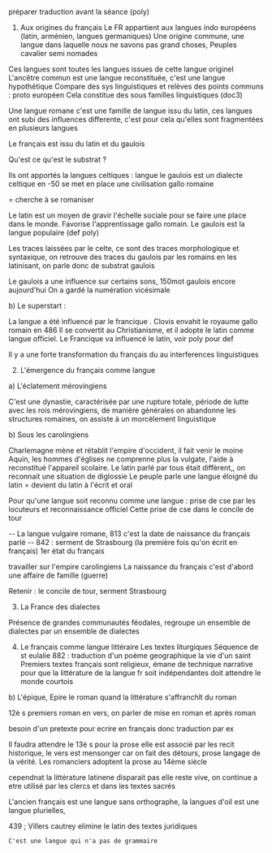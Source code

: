 
préparer traduction avant la séance (poly)

1) Aux origines du français 
Le FR appartient aux langues indo européens (latin, arménien, langues germaniques) 
Une origine commune, une langue dans laquelle nous ne savons pas grand choses, 
Peuples cavalier semi nomades 

Ces langues sont toutes les langues issues de cette langue originel
L'ancêtre commun est une langue reconstituée, c'est une langue hypothétique 
Compare des sys linguistiques et relèves des points communs : proto européen 
Cela constitue des sous familles linguistiques (doc3)

Une langue romane c'est une famille de langue issu du latin, ces langues ont subi des influences differente, c'est pour cela qu'elles sont fragmentées en plusieurs langues 

Le français est issu du latin et du gaulois 


Qu'est ce qu'est le substrat ? 

Ils ont apportés la langues celtiques  : langue 
le gaulois est un dialecte celtique 
en -50 se met en place une civilisation gallo romaine 

= cherche à se romaniser 

Le latin est un moyen de gravir l'échelle sociale pour se faire une place dans le monde. 
Favorise l'apprentissage gallo romain. 
Le gaulois est la langue populaire
(def poly)

Les traces laissées par le celte, ce sont des traces morphologique et syntaxique, on retrouve des traces du gaulois par les romains en les latinisant, on parle donc de substrat gaulois 

Le gaulois a une influence sur certains sons, 150mot gaulois encore aujourd'hui 
On a gardé la numération vicésimale

b) Le superstart : 

La langue a été influencé par le francique . Clovis envahit le royaume gallo romain en 486 
Il se convertit au Christianisme, et il adopte le latin comme langue officiel. Le Francique va influencé le latin, 
voir poly pour def 

Il y a une forte transformation du français du au interferences linguistiques 

2) L'émergence du français comme langue 

a) L'éclatement mérovingiens

C'est une dynastie, caractérisée par une rupture totale, période de lutte avec les rois mérovingiens, de manière générales on abandonne les structures romaines, on assiste à un morcèlement linguistique 

b) Sous les carolingiens 

Charlemagne mène et rétablit l'empire d'occident, il fait venir le moine Aquin, les hommes d'églises ne comprenne plus la vulgate, l'aide à reconstitué l'appareil scolaire. Le latin parlé par tous était diffèrent,, on reconnait une situation de diglossie 
Le peuple parle une langue éloigné du latin = devient du latin à l'écrit et oral 

Pour qu'une langue soit reconnu comme une langue : prise de cse par les locuteurs et reconnaissance officiel 
Cette prise de cse dans le concile de tour

-- La langue vulgaire romane, 813 c'est la date de naissance du français parlé 
-- 842 : serment de Strasbourg (la première fois qu'on écrit en français) 1er état du français 

travailler sur l'empire carolingiens 
La naissance du français c'est d'abord une affaire de famille (guerre)

Retenir : le concile de tour, serment Strasbourg 

3) La France des dialectes 

Présence de grandes communautés féodales,  regroupe un ensemble de dialectes par un ensemble de dialectes 

4) Le français comme langue littéraire 
Les textes liturgiques 
Séquence de st eulalie 882 : traduction d'un poème geographique la vie d'un saint 
Premiers textes français sont religieux, émane de technique narrative
pour que la littérature de la langue fr soit indépendantes doit attendre le monde courtois 

b) L'épique, Epire le roman quand la littérature s'affranchît du roman 

12è s premiers roman en vers, on parler de mise en roman et après roman 

besoin d'un pretexte pour ecrire en français donc traduction par ex 

Il faudra attendre le 13è s pour la prose 
elle est associé par les recit historique, le vers est mensonger car on fait des détours, prose langage de la vérité. Les romanciers adoptent la prose au 14ème siècle 

cependnat la littérature latinene disparait pas elle reste vive, on continue a etre utilisé par les clercs et dans les textes sacrés 

L'ancien français est une langue sans orthographe, 
la langues d'oil est une langue plurielles,

439 ; Villers cautrey elimine le latin des textes juridiques 

	C'est une langue qui n'a pas de grammaire 